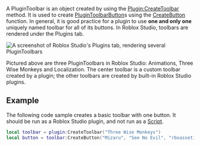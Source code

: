 A PluginToolbar is an object created by using the [Plugin:CreateToolbar](https://developer.roblox.com/en-us/api-reference/function/Plugin/CreateToolbar) method. It is used to create [PluginToolbarButton](https://developer.roblox.com/en-us/api-reference/class/PluginToolbarButton)s using the [CreateButton](https://developer.roblox.com/en-us/api-reference/function/PluginToolbar/CreateButton) function. In general, it is good practice for a plugin to use **one and only one** uniquely named toolbar for all of its buttons. In Roblox Studio, toolbars are rendered under the Plugins tab.

![A screenshot of Roblox Studio's Plugins tab, rendering several PluginToolbars](https://developer.roblox.com/assets/blt8a9224a9e7eef525/PluginToolbar-light.png)

Pictured above are three PluginToolbars in Roblox Studio: Animations, Three Wise Monkeys and Localization. The center toolbar is a custom toolbar created by a plugin; the other toolbars are created by built-in Roblox Studio plugins.

Example
-------

The following code sample creates a basic toolbar with one button. It should be run as a Roblox Studio plugin, and not run as a [Script](https://developer.roblox.com/en-us/api-reference/class/Script).

```lua
local toolbar = plugin:CreateToolbar("Three Wise Monkeys")
local button = toolbar:CreateButton("Mizaru", "See No Evil", "rbxassetid://2778270261")
```